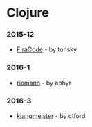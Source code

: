 # Clojure


### 2015-12
- [FiraCode](https://github.com/tonsky/FiraCode) - by tonsky

### 2016-1
- [riemann](https://github.com/aphyr/riemann) - by aphyr

### 2016-3
- [klangmeister](https://github.com/ctford/klangmeister) - by ctford
